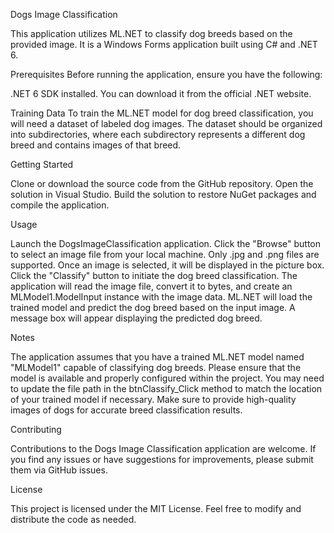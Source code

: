 Dogs Image Classification

This application utilizes ML.NET to classify dog breeds based on the provided image. It is a Windows Forms application built using C# and .NET 6.

Prerequisites
Before running the application, ensure you have the following:

.NET 6 SDK installed. You can download it from the official .NET website.

Training Data
To train the ML.NET model for dog breed classification, you will need a dataset of labeled dog images. The dataset should be organized into subdirectories, where each subdirectory represents a different dog breed and contains images of that breed.

Getting Started

Clone or download the source code from the GitHub repository.
Open the solution in Visual Studio.
Build the solution to restore NuGet packages and compile the application.

Usage

Launch the DogsImageClassification application.
Click the "Browse" button to select an image file from your local machine. Only .jpg and .png files are supported.
Once an image is selected, it will be displayed in the picture box.
Click the "Classify" button to initiate the dog breed classification.
The application will read the image file, convert it to bytes, and create an MLModel1.ModelInput instance with the image data.
ML.NET will load the trained model and predict the dog breed based on the input image.
A message box will appear displaying the predicted dog breed.

Notes

The application assumes that you have a trained ML.NET model named "MLModel1" capable of classifying dog breeds. Please ensure that the model is available and properly configured within the project.
You may need to update the file path in the btnClassify_Click method to match the location of your trained model if necessary.
Make sure to provide high-quality images of dogs for accurate breed classification results.

Contributing

Contributions to the Dogs Image Classification application are welcome. If you find any issues or have suggestions for improvements, please submit them via GitHub issues.

License

This project is licensed under the MIT License. Feel free to modify and distribute the code as needed.
